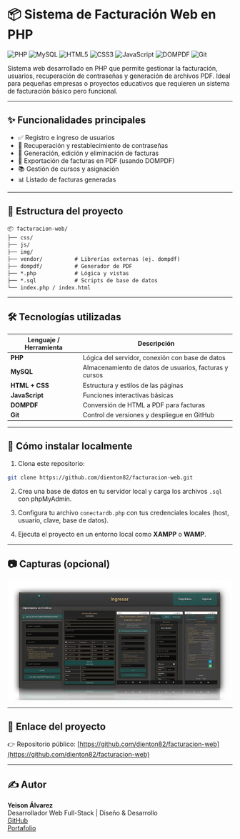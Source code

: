 # 📦 Sistema de Facturación Web en PHP

![PHP](https://img.shields.io/badge/PHP-777BB4?style=for-the-badge&logo=php&logoColor=white)
![MySQL](https://img.shields.io/badge/MySQL-005C84?style=for-the-badge&logo=mysql&logoColor=white)
![HTML5](https://img.shields.io/badge/HTML5-E34F26?style=for-the-badge&logo=html5&logoColor=white)
![CSS3](https://img.shields.io/badge/CSS3-1572B6?style=for-the-badge&logo=css3&logoColor=white)
![JavaScript](https://img.shields.io/badge/JavaScript-F7DF1E?style=for-the-badge&logo=javascript&logoColor=black)
![DOMPDF](https://img.shields.io/badge/PDF-DOMPDF-lightgrey?style=for-the-badge)
![Git](https://img.shields.io/badge/Git-F05032?style=for-the-badge&logo=git&logoColor=white)

Sistema web desarrollado en PHP que permite gestionar la facturación, usuarios, recuperación de contraseñas y generación de archivos PDF. Ideal para pequeñas empresas o proyectos educativos que requieren un sistema de facturación básico pero funcional.

---

## ✨ Funcionalidades principales

- ✅ Registro e ingreso de usuarios
- 🔐 Recuperación y restablecimiento de contraseñas
- 🧾 Generación, edición y eliminación de facturas
- 📄 Exportación de facturas en PDF (usando DOMPDF)
- 📚 Gestión de cursos y asignación
- 📊 Listado de facturas generadas

---

## 📁 Estructura del proyecto

```
📦 facturacion-web/
├── css/
├── js/
├── img/
├── vendor/          # Librerías externas (ej. dompdf)
├── dompdf/          # Generador de PDF
├── *.php            # Lógica y vistas
├── *.sql            # Scripts de base de datos
└── index.php / index.html
```

---

## 🛠 Tecnologías utilizadas

| Lenguaje / Herramienta | Descripción |
|------------------------|-------------|
| **PHP** | Lógica del servidor, conexión con base de datos |
| **MySQL** | Almacenamiento de datos de usuarios, facturas y cursos |
| **HTML + CSS** | Estructura y estilos de las páginas |
| **JavaScript** | Funciones interactivas básicas |
| **DOMPDF** | Conversión de HTML a PDF para facturas |
| **Git** | Control de versiones y despliegue en GitHub |

---

## 🧪 Cómo instalar localmente

1. Clona este repositorio:

```bash
git clone https://github.com/dienton82/facturacion-web.git
```

2. Crea una base de datos en tu servidor local y carga los archivos `.sql` con phpMyAdmin.

3. Configura tu archivo `conectardb.php` con tus credenciales locales (host, usuario, clave, base de datos).

4. Ejecuta el proyecto en un entorno local como **XAMPP** o **WAMP**.

---

## 📷 Capturas (opcional)

![Pantalla principal](img/facturacion.webp)

---

## 🔗 Enlace del proyecto

👉 Repositorio público: [https://github.com/dienton82/facturacion-web](https://github.com/dienton82/facturacion-web)

---

## ✍️ Autor

**Yeison Álvarez**  
Desarrollador Web Full-Stack | Diseño & Desarrollo  
[GitHub](https://github.com/dienton82)  
[Portafolio](https://portafolio-ya.vercel.app)
